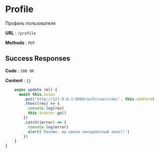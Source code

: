 # Profile

Профиль пользователя

**URL** : `/profile`

**Methods** : `PUT`

## Success Responses

**Code** : `200 OK`

**Content** : `{}`

```javascript
    async update (el) {
      await this.axios
        .put('http://127.0.0.1:8000/auth/users/me/', this.addForm)
        .then((res) => {
          console.log(res)
          this.$router.go()
        })
        .catch((error) => {
          console.log(error)
          alert('Похоже, вы ввели некорректный email!')
        })
    }
}
```